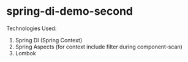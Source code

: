# spring-di-demo-second

Technologies Used: 

1) Spring DI (Spring Context)
2) Spring Aspects (for context include filter during component-scan)
3) Lombok
